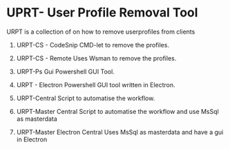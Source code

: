 # UPRT- User Profile Removal Tool  

URPT is a collection of on how to remove userprofiles from clients

1. URPT-CS - CodeSnip
   CMD-let to remove the profiles. 
2. URPT-CS - Remote
   Uses Wsman to remove the profiles. 

3. URPT-Ps Gui
   Powershell GUI Tool.

4. URPT - Electron
   Powershell GUI tool written in Electron.

5. URPT-Central
   Script to automatise the workflow.

6. URPT-Master Central
   Script to automatise the workflow and use MsSql as masterdata

7. URPT-Master Electron Central
   Uses MsSql as masterdata and have a gui in Electron


